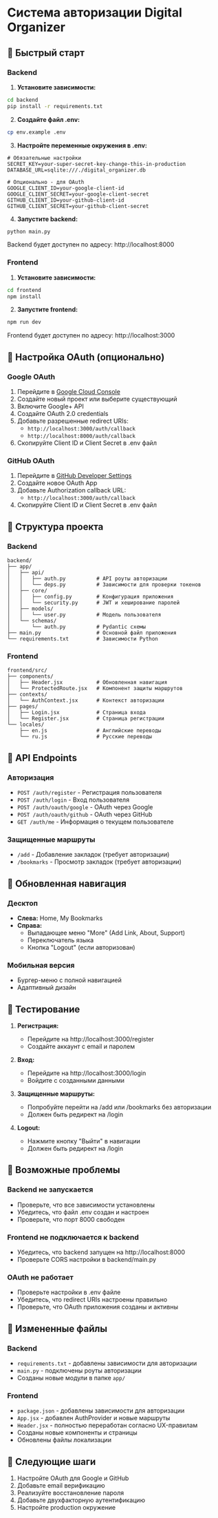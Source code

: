 # Система авторизации Digital Organizer

## 🚀 Быстрый старт

### Backend

1. **Установите зависимости:**
```bash
cd backend
pip install -r requirements.txt
```

2. **Создайте файл .env:**
```bash
cp env.example .env
```

3. **Настройте переменные окружения в .env:**
```env
# Обязательные настройки
SECRET_KEY=your-super-secret-key-change-this-in-production
DATABASE_URL=sqlite:///./digital_organizer.db

# Опционально - для OAuth
GOOGLE_CLIENT_ID=your-google-client-id
GOOGLE_CLIENT_SECRET=your-google-client-secret
GITHUB_CLIENT_ID=your-github-client-id
GITHUB_CLIENT_SECRET=your-github-client-secret
```

4. **Запустите backend:**
```bash
python main.py
```

Backend будет доступен по адресу: http://localhost:8000

### Frontend

1. **Установите зависимости:**
```bash
cd frontend
npm install
```

2. **Запустите frontend:**
```bash
npm run dev
```

Frontend будет доступен по адресу: http://localhost:3000

## 🔧 Настройка OAuth (опционально)

### Google OAuth

1. Перейдите в [Google Cloud Console](https://console.cloud.google.com/)
2. Создайте новый проект или выберите существующий
3. Включите Google+ API
4. Создайте OAuth 2.0 credentials
5. Добавьте разрешенные redirect URIs:
   - `http://localhost:3000/auth/callback`
   - `http://localhost:8000/auth/callback`
6. Скопируйте Client ID и Client Secret в .env файл

### GitHub OAuth

1. Перейдите в [GitHub Developer Settings](https://github.com/settings/developers)
2. Создайте новое OAuth App
3. Добавьте Authorization callback URL:
   - `http://localhost:3000/auth/callback`
4. Скопируйте Client ID и Client Secret в .env файл

## 📁 Структура проекта

### Backend
```
backend/
├── app/
│   ├── api/
│   │   ├── auth.py          # API роуты авторизации
│   │   └── deps.py          # Зависимости для проверки токенов
│   ├── core/
│   │   ├── config.py        # Конфигурация приложения
│   │   └── security.py      # JWT и хеширование паролей
│   ├── models/
│   │   └── user.py          # Модель пользователя
│   └── schemas/
│       └── auth.py          # Pydantic схемы
├── main.py                  # Основной файл приложения
└── requirements.txt         # Зависимости Python
```

### Frontend
```
frontend/src/
├── components/
│   ├── Header.jsx           # Обновленная навигация
│   └── ProtectedRoute.jsx   # Компонент защиты маршрутов
├── contexts/
│   └── AuthContext.jsx      # Контекст авторизации
├── pages/
│   ├── Login.jsx            # Страница входа
│   └── Register.jsx         # Страница регистрации
└── locales/
    ├── en.js                # Английские переводы
    └── ru.js                # Русские переводы
```

## 🔐 API Endpoints

### Авторизация
- `POST /auth/register` - Регистрация пользователя
- `POST /auth/login` - Вход пользователя
- `POST /auth/oauth/google` - OAuth через Google
- `POST /auth/oauth/github` - OAuth через GitHub
- `GET /auth/me` - Информация о текущем пользователе

### Защищенные маршруты
- `/add` - Добавление закладок (требует авторизации)
- `/bookmarks` - Просмотр закладок (требует авторизации)

## 🎨 Обновленная навигация

### Десктоп
- **Слева:** Home, My Bookmarks
- **Справа:** 
  - Выпадающее меню "More" (Add Link, About, Support)
  - Переключатель языка
  - Кнопка "Logout" (если авторизован)

### Мобильная версия
- Бургер-меню с полной навигацией
- Адаптивный дизайн

## 🧪 Тестирование

1. **Регистрация:**
   - Перейдите на http://localhost:3000/register
   - Создайте аккаунт с email и паролем

2. **Вход:**
   - Перейдите на http://localhost:3000/login
   - Войдите с созданными данными

3. **Защищенные маршруты:**
   - Попробуйте перейти на /add или /bookmarks без авторизации
   - Должен быть редирект на /login

4. **Logout:**
   - Нажмите кнопку "Выйти" в навигации
   - Должен быть редирект на /login

## 🔧 Возможные проблемы

### Backend не запускается
- Проверьте, что все зависимости установлены
- Убедитесь, что файл .env создан и настроен
- Проверьте, что порт 8000 свободен

### Frontend не подключается к backend
- Убедитесь, что backend запущен на http://localhost:8000
- Проверьте CORS настройки в backend/main.py

### OAuth не работает
- Проверьте настройки в .env файле
- Убедитесь, что redirect URIs настроены правильно
- Проверьте, что OAuth приложения созданы и активны

## 📝 Измененные файлы

### Backend
- `requirements.txt` - добавлены зависимости для авторизации
- `main.py` - подключены роуты авторизации
- Созданы новые модули в папке `app/`

### Frontend
- `package.json` - добавлены зависимости для авторизации
- `App.jsx` - добавлен AuthProvider и новые маршруты
- `Header.jsx` - полностью переработан согласно UX-правилам
- Созданы новые компоненты и страницы
- Обновлены файлы локализации

## 🚀 Следующие шаги

1. Настройте OAuth для Google и GitHub
2. Добавьте email верификацию
3. Реализуйте восстановление пароля
4. Добавьте двухфакторную аутентификацию
5. Настройте production окружение 